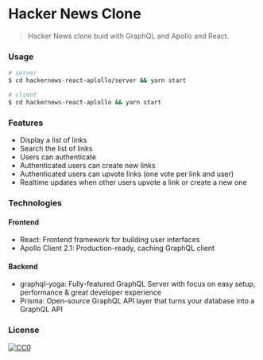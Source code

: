 # Hacker News Clone

> Hacker News clone buid with GraphQL and Apollo and React.

### Usage

```bash
# server
$ cd hackernews-react-aplollo/server && yarn start

# client
$ cd hackernews-react-aplollo && yarn start
```

### Features

- Display a list of links
- Search the list of links
- Users can authenticate
- Authenticated users can create new links
- Authenticated users can upvote links (one vote per link and user)
- Realtime updates when other users upvote a link or create a new one

### Technologies

#### Frontend

- React: Frontend framework for building user interfaces
- Apollo Client 2.1: Production-ready, caching GraphQL client

#### Backend

- graphql-yoga: Fully-featured GraphQL Server with focus on easy setup, performance & great developer experience
- Prisma: Open-source GraphQL API layer that turns your database into a GraphQL API

### License

[![CC0](https://i.creativecommons.org/p/zero/1.0/88x31.png)](https://creativecommons.org/publicdomain/zero/1.0/)
